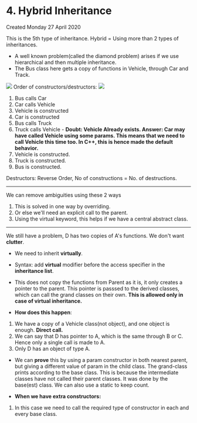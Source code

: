 # 4. Hybrid Inheritance
Created Monday 27 April 2020

This is the 5th type of inheritance. 
Hybrid = Using more than 2 types of inheritances.


* A well known problem(called the diamond problem) arises if we use hierarchical and then multiple inheritance.
* The Bus class here gets a copy of functions in Vehicle, through Car and Track.

![](Selection_116.png)
Order of constructors/destructors:
![](Selection_117.png)

1. Bus calls Car 
2. Car calls Vehicle
3. Vehicle is constructed
4. Car is constructed
5. Bus calls Truck
6. Truck calls Vehicle	- **Doubt: Vehicle Already exists. Answer: Car may have called Vehicle using some params. This means that we need to call Vehicle this time too. In C++, this is hence made the default behavior.**
7. Vehicle is constructed.
8. Truck is constructed.
9. Bus is constructed.


Destructors: Reverse Order, No of constructions = No. of destructions.

*****

We can remove ambiguities using these 2 ways

1. This is solved in one way by overriding.
2. Or else we'll need an explicit call to the parent. 
3. Using the virtual keyword, this helps if we have a central abstract class.


*****

We still have a problem, D has two copies of A's functions. We don't want **clutter**.

* We need to inherit **virtually**.
* Syntax: add **virtual** modifier before the access specifier in the **inheritance list**.
* This does not copy the functions from Parent as it is, it only creates a pointer to the parent. This pointer is passsed to the derived classes, which can call the grand classes on their own. **This is allowed only in case of virtual inheritance.**



* **How does this happen**: 


1. We have a copy of a Vehicle class(not object), and one object is enough. **Direct call.**
2. We can say that D has pointer to A, which is the same through B or C. Hence only a single call is made to A.
3. Only D has an object of type A. 


* We can **prove** this by using a param constructor in both nearest parent, but giving a different value of param in the child class. The grand-class prints according to the base class. This is because the intermediate classes have not called their parent classes. It was done by the base(est) class. We can also use a static to keep count.



* **When we have extra constructors:**


1. In this case we need to call the required type of constructor in each and every base class. 



